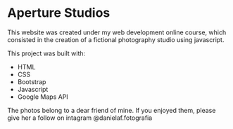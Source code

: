 # Aperture Studios

This website was created under my web development online course, which consisted in the creation of a fictional photography studio using javascript.

This project was built with:
- HTML
- CSS
- Bootstrap
- Javascript
- Google Maps API

The photos belong to a dear friend of mine. If you enjoyed them, please give her a follow on intagram @danielaf.fotografia
